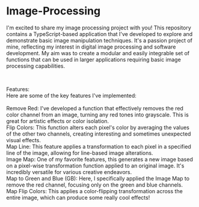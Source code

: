 # Image-Processing

I'm excited to share my image processing project with you! This repository contains a TypeScript-based application that I've developed to explore and demonstrate basic image manipulation techniques. It's a passion project of mine, reflecting my interest in digital image processing and software development. My aim was to create a modular and easily integrable set of functions that can be used in larger applications requiring basic image processing capabilities.

<br> 

Features:
<br>
Here are some of the key features I've implemented:
<br> 
<br> 
Remove Red: 
I've developed a function that effectively removes the red color channel from an image, turning any red tones into grayscale. This is great for artistic effects or color isolation.
<br> 
Flip Colors: This function alters each pixel's color by averaging the values of the other two channels, creating interesting and sometimes unexpected visual effects.
<br> 
Map Line: This feature applies a transformation to each pixel in a specified line of the image, allowing for line-based image alterations.
<br> 
Image Map: One of my favorite features, this generates a new image based on a pixel-wise transformation function applied to an original image. It's incredibly versatile for various creative endeavors.
<br> 
Map to Green and Blue (GB): Here, I specifically applied the Image Map to remove the red channel, focusing only on the green and blue channels.
<br> 
Map Flip Colors: This applies a color-flipping transformation across the entire image, which can produce some really cool effects!
<br> 
